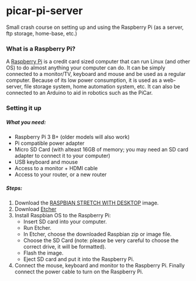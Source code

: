 # picar-pi-server
Small crash course on setting up and using the Raspberry Pi (as a server, ftp storage, home-base, etc.)

### What is a Raspberry Pi?
A [Raspberry Pi](https://www.raspberrypi.org/) is a credit card sized computer that can run Linux (and other OS) to do almost anything your computer can do. It can be simply connected to a monitor/TV, keyboard and mouse and be used as a regular computer. Because of its low power consumption, it is used as a web-server, file storage system, home automation system, etc. It can also be connected to an Arduino to aid in robotics such as the PiCar.

### Setting it up
##### What you need:
- Raspberry Pi 3 B+ (older models will also work)
- Pi compatible power adapter
- Micro SD Card (with alteast 16GB of memory; you may need an SD card adapter to connect it to your computer) 
- USB keyboard and mouse
- Access to a monitor + HDMI cable
- Access to your router, or a new router

##### Steps:
1. Download the [RASPBIAN STRETCH WITH DESKTOP](https://www.raspberrypi.org/downloads/raspbian/) image.
2. Download [Etcher](https://etcher.io/)
3. Install Raspbian OS to the Raspberry Pi:
    * Insert SD card into your computer. 
    * Run Etcher. 
    * In Etcher, choose the downloaded Raspbian zip or image file. 
    * Choose the SD Card (note: please be very careful to choose the correct drive, it will be formatted). 
    * Flash the image. 
    * Eject SD card and put it into the Raspberry Pi. 
4. Connect the mouse, keyboard and monitor to the Raspberry Pi. Finally connect the power cable to turn on the Raspberry Pi.

